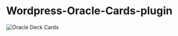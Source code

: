 # Wordpress-Oracle-Cards-plugin


![Oracle Deck Cards](https://user-images.githubusercontent.com/64686677/209273485-bf3a6e28-49e8-4bb7-bcee-79c17929a218.png)
